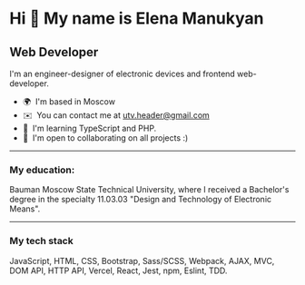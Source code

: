 Hi 👋 My name is Elena Manukyan
===============================

Web Developer
-------------

I'm an engineer-designer of electronic devices and frontend web-developer.

* 🌍  I'm based in Moscow
* ✉️  You can contact me at [utv.header@gmail.com](mailto:utv.header@gmail.com)
* 🧠  I'm learning TypeScript and PHP.
* 🤝  I'm open to collaborating on all projects :)
***
### My education:
Bauman Moscow State Technical University, where I received a Bachelor's degree in the specialty 11.03.03 "Design and Technology of Electronic Means".
***
### My tech stack  
JavaScript, HTML, CSS, Bootstrap, Sass/SCSS, Webpack, AJAX, MVC, DOM API, HTTP API, Vercel, React, Jest, npm, Eslint, TDD.

<!--
**ElenaManukyan/ElenaManukyan** is a ✨ _special_ ✨ repository because its `README.md` (this file) appears on your GitHub profile.

Here are some ideas to get you started:

- 🔭 I’m currently working on ...
- 🌱 I’m currently learning ...
- 👯 I’m looking to collaborate on ...
- 🤔 I’m looking for help with ...
- 💬 Ask me about ...
- 📫 How to reach me: ...
- 😄 Pronouns: ...
- ⚡ Fun fact: ...
-->
